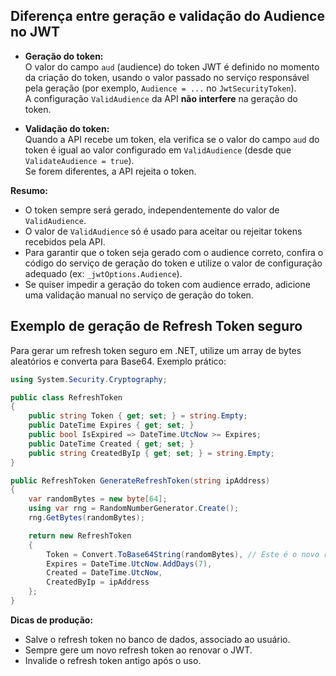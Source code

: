 ## Diferença entre geração e validação do Audience no JWT

- **Geração do token:**  
O valor do campo `aud` (audience) do token JWT é definido no momento da criação do token, usando o valor passado no serviço responsável pela geração (por exemplo, `Audience = ...` no `JwtSecurityToken`).  
A configuração `ValidAudience` da API **não interfere** na geração do token.

- **Validação do token:**  
Quando a API recebe um token, ela verifica se o valor do campo `aud` do token é igual ao valor configurado em `ValidAudience` (desde que `ValidateAudience = true`).  
Se forem diferentes, a API rejeita o token.

**Resumo:**  
- O token sempre será gerado, independentemente do valor de `ValidAudience`.
- O valor de `ValidAudience` só é usado para aceitar ou rejeitar tokens recebidos pela API.
- Para garantir que o token seja gerado com o audience correto, confira o código do serviço de geração do token e utilize o valor de configuração adequado (ex: `_jwtOptions.Audience`).
- Se quiser impedir a geração do token com audience errado, adicione uma validação manual no serviço de geração do token.


## Exemplo de geração de Refresh Token seguro

Para gerar um refresh token seguro em .NET, utilize um array de bytes aleatórios e converta para Base64. Exemplo prático:

```csharp
using System.Security.Cryptography;

public class RefreshToken
{
    public string Token { get; set; } = string.Empty;
    public DateTime Expires { get; set; }
    public bool IsExpired => DateTime.UtcNow >= Expires;
    public DateTime Created { get; set; }
    public string CreatedByIp { get; set; } = string.Empty;
}

public RefreshToken GenerateRefreshToken(string ipAddress)
{
    var randomBytes = new byte[64];
    using var rng = RandomNumberGenerator.Create();
    rng.GetBytes(randomBytes);

    return new RefreshToken
    {
        Token = Convert.ToBase64String(randomBytes), // Este é o novo refresh token seguro
        Expires = DateTime.UtcNow.AddDays(7),
        Created = DateTime.UtcNow,
        CreatedByIp = ipAddress
    };
}
```

**Dicas de produção:**
- Salve o refresh token no banco de dados, associado ao usuário.
- Sempre gere um novo refresh token ao renovar o JWT.
- Invalide o refresh token antigo após o uso.